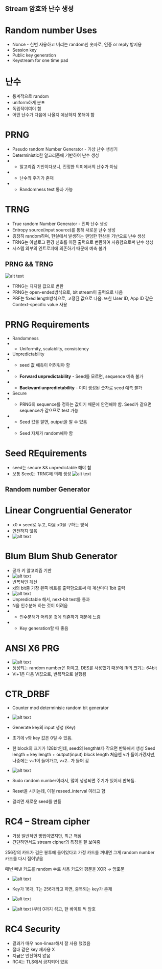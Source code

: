 ## Stream 암호와 난수 생성

# Random number Uses
- Nonce - 한번 사용하고 버리는 random한 숫자로, 인증 or reply 방지용
- Session key
- Public key generation
- Keystream for one time pad

# 난수
- 통계적으로 random
- uniform하게 분포
- 독립적이여야 함
- 어떤 난수가 다음에 나올지 예상하지 못해야 함

# PRNG
- Pseudo random Number Generator - 가상 난수 생성기
- Deterministic한 알고리즘에 기반하여 난수 생성
- - 알고리즘 기반이다보니, 진정한 의미에서의 난수가 아님
- - 난수의 주기가 존재
- - Randomness test 통과 가능 

# TRNG
- True random Number Generator - 진짜 난수 생성
- Entropy source(input source)를 통해 새로운 난수 생성
- 굉장히 random하며, 현실에서 발생하는 랜덤한 현상을 기반으로 난수 생성
- TRNG는 아날로그 환경 신호를 이진 출력으로 변환하여 사용함으로써 난수 생성
- 시스템 외부의 엔트로피에 의존하기 때문에 예측 불가

## PRNG && TRNG
![alt text](image.png)
- TRNG는 디지털 값으로 변환
- PRNG는 open-ended방식으로, bit stream이 출력으로 나옴
- PRF는 fixed length방식으로, 고정된 값으로 나옴. 또한 User ID, App ID 같은 Context-specific value 사용

# PRNG Requirements
- Randomness
- - Uniformity, scalablity, consistency
- Unpredictability
- - seed 값 예측이 어려워야 함
- - **Forward unpredictability** - Seed를 모르면, sequence 예측 불가
- - **Backward unpredictability** - 이미 생성된 숫자로 seed 예측 불가
- Secure
- - PRNG의 sequence를 정하는 값이기 때문에 안전해야 함. Seed가 같으면 sequence가 같으므로 test 가능
- - Seed 값을 알면, output을 알 수 있음
- - Seed 자체가 random해야 함

# Seed REquirements
- seed는 secure && unpredictable 해야 함
- 보통 Seed는 TRNG에 의해 생성 
![alt text](image-1.png)

## Random number Generator
# Linear Congruential Generator
- x0 = seed로 두고, 다음 x0을 구하는 방식
- 안전하지 않음
- ![alt text](image-2.png)

# Blum Blum Shub Generator
- 공개 키 알고리즘 기반
- ![alt text](image-3.png)
- 반복적인 계산
- xi의 bit중 가장 왼쪽 비트를 출력함으로써 매 계산마다 1bit 출력
- ![alt text](image-4.png)
- Unpredictable 해서, next-bit test를 통과
- N을 인수분해 하는 것이 어려움
- - 인수분해가 어려운 것에 의존하기 때문에 느림
- - Key generation할 때 좋음

# ANSI X6 PRG
- ![alt text](image-5.png)
- 생성되는 random number은 Ri이고, DES를 사용했기 때문에 Ri의 크기는 64bit
- Vi+1은 다음 Vi값으로, 반복적으로 실행됨

# CTR_DRBF
- Counter mod determinisic random bit generator
- ![alt text](image-6.png)
- Generate key의 input 생성 (Key)
- 초기에 v와 key 값은 0일 수 있음.
- 한 block의 크기가 128bit인데, seed의 length보다 작으면 반복해서 생성
Seed length = key length + output(input) block length
처음엔 v가 들어가겠지만, 나중에는 v+1이 들어가고, v+2.. 가 들어 감

- ![alt text](image-7.png)
- Sudo random number이라서, 많이 생성되면 주기가 있어서 반복됨.
- Reset을 시키는데, 이걸 reseed_interval 이라고 함
- 걸리면 새로운 seed를 만듦

# RC4 – Stream cipher
-	가장 일반적인 방법이였지만, 최근 깨짐
-	간단하면서도 stream cipher의 특징을 잘 보여줌

256장의 카드가 검은 봉투에 들어있다고 가정
카드를 꺼내면 그게 random number 
카드를 다시 집어넣음

매번 빼낸 카드를 random 수로 사용
카드와 평문을 XOR -> 암호문
- ![alt text](image-8.png)
- Key가 16개, T는 256개라고 하면, 중복되는 key가 존재

- ![alt text](image-9.png)
- ![alt text](image-10.png)
i부터 0까지 섞고, 한 바이트 씩 암호

# RC4 Security
-	결과가 매우 non-linear해서 잘 사용 했었음
-	절대 같은 key 재사용 X
-	지금은 안전하지 않음
-	RC4는 TLS에서 금지되어 있음
